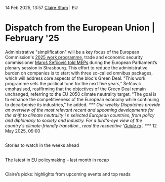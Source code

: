 14 Feb 2025, 13:57
[Claire Stam](https://www.cleanenergywire.org/about-us-clew-team)
| 
EU
# Dispatch from the European Union | February '25
Administrative "simplification" will be a key focus of the European Commission's [2025 work programme](https://commission.europa.eu/strategy-and-policy/strategy-documents/commission-work-programme/commission-work-programme-2025_en), trade and economic security commissioner [Maroš Šefčovič told MEPs](https://multimedia.europarl.europa.eu/en/video/commission-work-programme-2025-opening-statement-by-maros-sefcovic-european-commissioner-for-trade-and-economic-security-and-european-commissioner-for-interinstitutional-relations-and-transparency_I266747) during the European Parliament’s plenary session in Strasbourg. This effort to reduce the administrative burden on companies is to start with three so-called omnibus packages, which will address core aspects of the bloc's Green Deal. "This work programme sets the political tone for the next five years," Šefčovič emphasised, reaffirming that the objectives of the Green Deal remain unchanged, referring to the EU 2050 climate neutrality target. "The goal is to enhance the competitiveness of the European economy while continuing to decarbonise its industries," he added.
_*** Our weekly Dispatches provide an overview of the most relevant recent and upcoming developments for the shift to _climate neutrality i _n selected European countries, from _policy and diplomacy to society and industry.___ For a _bird's-eye view of the country's climate-friendly transition_ , read the respective '[Guide to](https://www.cleanenergywire.org/guides)'. ***_
12 May 2025, 09:00
## 
Stories to watch in the weeks ahead


## 
The latest in EU policymaking – last month in recap


## 
Claire’s picks: highlights from upcoming events and top reads

